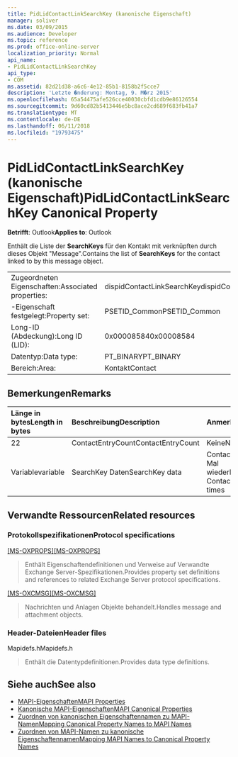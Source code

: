 ```yaml
---
title: PidLidContactLinkSearchKey (kanonische Eigenschaft)
manager: soliver
ms.date: 03/09/2015
ms.audience: Developer
ms.topic: reference
ms.prod: office-online-server
localization_priority: Normal
api_name:
- PidLidContactLinkSearchKey
api_type:
- COM
ms.assetid: 82d21d38-a6c6-4e12-85b1-8158b2f5cce7
description: 'Letzte �nderung: Montag, 9. M�rz 2015'
ms.openlocfilehash: 65a54475afe526cce40030cbfd1cdb9e86126554
ms.sourcegitcommit: 9d60cd82b5413446e5bc8ace2cd689f683fb41a7
ms.translationtype: MT
ms.contentlocale: de-DE
ms.lasthandoff: 06/11/2018
ms.locfileid: "19793475"
---
```

# <a name="pidlidcontactlinksearchkey-canonical-property"></a><span data-ttu-id="3d3c1-103">PidLidContactLinkSearchKey (kanonische Eigenschaft)</span><span class="sxs-lookup"><span data-stu-id="3d3c1-103">PidLidContactLinkSearchKey Canonical Property</span></span>

<span data-ttu-id="3d3c1-104">**Betrifft**: Outlook</span><span class="sxs-lookup"><span data-stu-id="3d3c1-104">**Applies to**: Outlook</span></span> 
  
<span data-ttu-id="3d3c1-105">Enthält die Liste der **SearchKeys** für den Kontakt mit verknüpften durch dieses Objekt "Message".</span><span class="sxs-lookup"><span data-stu-id="3d3c1-105">Contains the list of **SearchKeys** for the contact linked to by this message object.</span></span> 
  
|||
|:-----|:-----|
|<span data-ttu-id="3d3c1-106">Zugeordneten Eigenschaften:</span><span class="sxs-lookup"><span data-stu-id="3d3c1-106">Associated properties:</span></span>  <br/> |<span data-ttu-id="3d3c1-107">dispidContactLinkSearchKey</span><span class="sxs-lookup"><span data-stu-id="3d3c1-107">dispidContactLinkSearchKey</span></span>  <br/> |
|<span data-ttu-id="3d3c1-108">-Eigenschaft festgelegt:</span><span class="sxs-lookup"><span data-stu-id="3d3c1-108">Property set:</span></span>  <br/> |<span data-ttu-id="3d3c1-109">PSETID_Common</span><span class="sxs-lookup"><span data-stu-id="3d3c1-109">PSETID_Common</span></span>  <br/> |
|<span data-ttu-id="3d3c1-110">Long-ID (Abdeckung):</span><span class="sxs-lookup"><span data-stu-id="3d3c1-110">Long ID (LID):</span></span>  <br/> |<span data-ttu-id="3d3c1-111">0x00008584</span><span class="sxs-lookup"><span data-stu-id="3d3c1-111">0x00008584</span></span>  <br/> |
|<span data-ttu-id="3d3c1-112">Datentyp:</span><span class="sxs-lookup"><span data-stu-id="3d3c1-112">Data type:</span></span>  <br/> |<span data-ttu-id="3d3c1-113">PT_BINARY</span><span class="sxs-lookup"><span data-stu-id="3d3c1-113">PT_BINARY</span></span>  <br/> |
|<span data-ttu-id="3d3c1-114">Bereich:</span><span class="sxs-lookup"><span data-stu-id="3d3c1-114">Area:</span></span>  <br/> |<span data-ttu-id="3d3c1-115">Kontakt</span><span class="sxs-lookup"><span data-stu-id="3d3c1-115">Contact</span></span>  <br/> |
   
## <a name="remarks"></a><span data-ttu-id="3d3c1-116">Bemerkungen</span><span class="sxs-lookup"><span data-stu-id="3d3c1-116">Remarks</span></span>

|<span data-ttu-id="3d3c1-117">**Länge in bytes**</span><span class="sxs-lookup"><span data-stu-id="3d3c1-117">**Length in bytes**</span></span>|<span data-ttu-id="3d3c1-118">**Beschreibung**</span><span class="sxs-lookup"><span data-stu-id="3d3c1-118">**Description**</span></span>|<span data-ttu-id="3d3c1-119">**Anmerkungen**</span><span class="sxs-lookup"><span data-stu-id="3d3c1-119">**Notes**</span></span>|
|:-----|:-----|:-----|
|<span data-ttu-id="3d3c1-120">2</span><span class="sxs-lookup"><span data-stu-id="3d3c1-120">2</span></span>  <br/> |<span data-ttu-id="3d3c1-121">ContactEntryCount</span><span class="sxs-lookup"><span data-stu-id="3d3c1-121">ContactEntryCount</span></span>  <br/> |<span data-ttu-id="3d3c1-122">Keine</span><span class="sxs-lookup"><span data-stu-id="3d3c1-122">None</span></span>  <br/> |
|<span data-ttu-id="3d3c1-123">Variable</span><span class="sxs-lookup"><span data-stu-id="3d3c1-123">variable</span></span>  <br/> |<span data-ttu-id="3d3c1-124">SearchKey Daten</span><span class="sxs-lookup"><span data-stu-id="3d3c1-124">SearchKey data</span></span>  <br/> |<span data-ttu-id="3d3c1-125">ContactEntryCount-Mal wiederholt</span><span class="sxs-lookup"><span data-stu-id="3d3c1-125">Repeats ContactEntryCount times</span></span>  <br/> |
   
## <a name="related-resources"></a><span data-ttu-id="3d3c1-126">Verwandte Ressourcen</span><span class="sxs-lookup"><span data-stu-id="3d3c1-126">Related resources</span></span>

### <a name="protocol-specifications"></a><span data-ttu-id="3d3c1-127">Protokollspezifikationen</span><span class="sxs-lookup"><span data-stu-id="3d3c1-127">Protocol specifications</span></span>

<span data-ttu-id="3d3c1-128">[[MS-OXPROPS]](http://msdn.microsoft.com/library/f6ab1613-aefe-447d-a49c-18217230b148%28Office.15%29.aspx)</span><span class="sxs-lookup"><span data-stu-id="3d3c1-128">[[MS-OXPROPS]](http://msdn.microsoft.com/library/f6ab1613-aefe-447d-a49c-18217230b148%28Office.15%29.aspx)</span></span>
  
> <span data-ttu-id="3d3c1-129">Enthält Eigenschaftendefinitionen und Verweise auf Verwandte Exchange Server-Spezifikationen.</span><span class="sxs-lookup"><span data-stu-id="3d3c1-129">Provides property set definitions and references to related Exchange Server protocol specifications.</span></span>
    
<span data-ttu-id="3d3c1-130">[[MS-OXCMSG]](http://msdn.microsoft.com/library/7fd7ec40-deec-4c06-9493-1bc06b349682%28Office.15%29.aspx)</span><span class="sxs-lookup"><span data-stu-id="3d3c1-130">[[MS-OXCMSG]](http://msdn.microsoft.com/library/7fd7ec40-deec-4c06-9493-1bc06b349682%28Office.15%29.aspx)</span></span>
  
> <span data-ttu-id="3d3c1-131">Nachrichten und Anlagen Objekte behandelt.</span><span class="sxs-lookup"><span data-stu-id="3d3c1-131">Handles message and attachment objects.</span></span>
    
### <a name="header-files"></a><span data-ttu-id="3d3c1-132">Header-Dateien</span><span class="sxs-lookup"><span data-stu-id="3d3c1-132">Header files</span></span>

<span data-ttu-id="3d3c1-133">Mapidefs.h</span><span class="sxs-lookup"><span data-stu-id="3d3c1-133">Mapidefs.h</span></span>
  
> <span data-ttu-id="3d3c1-134">Enthält die Datentypdefinitionen.</span><span class="sxs-lookup"><span data-stu-id="3d3c1-134">Provides data type definitions.</span></span>
    
## <a name="see-also"></a><span data-ttu-id="3d3c1-135">Siehe auch</span><span class="sxs-lookup"><span data-stu-id="3d3c1-135">See also</span></span>

- [<span data-ttu-id="3d3c1-136">MAPI-Eigenschaften</span><span class="sxs-lookup"><span data-stu-id="3d3c1-136">MAPI Properties</span></span>](mapi-properties.md) 
- [<span data-ttu-id="3d3c1-137">Kanonische MAPI-Eigenschaften</span><span class="sxs-lookup"><span data-stu-id="3d3c1-137">MAPI Canonical Properties</span></span>](mapi-canonical-properties.md)
- [<span data-ttu-id="3d3c1-138">Zuordnen von kanonischen Eigenschaftennamen zu MAPI-Namen</span><span class="sxs-lookup"><span data-stu-id="3d3c1-138">Mapping Canonical Property Names to MAPI Names</span></span>](mapping-canonical-property-names-to-mapi-names.md)
- [<span data-ttu-id="3d3c1-139">Zuordnen von MAPI-Namen zu kanonische Eigenschaftennamen</span><span class="sxs-lookup"><span data-stu-id="3d3c1-139">Mapping MAPI Names to Canonical Property Names</span></span>](mapping-mapi-names-to-canonical-property-names.md)

